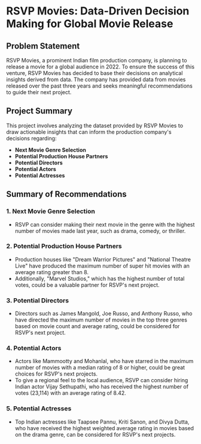 # RSVP Movies: Data-Driven Decision Making for Global Movie Release

## Problem Statement

RSVP Movies, a prominent Indian film production company, is planning to release a movie for a global audience in 2022. To ensure the success of this venture, RSVP Movies has decided to base their decisions on analytical insights derived from data. The company has provided data from movies released over the past three years and seeks meaningful recommendations to guide their next project.

## Project Summary

This project involves analyzing the dataset provided by RSVP Movies to draw actionable insights that can inform the production company's decisions regarding:

- **Next Movie Genre Selection**
- **Potential Production House Partners**
- **Potential Directors**
- **Potential Actors**
- **Potential Actresses**

## Summary of Recommendations

### 1. Next Movie Genre Selection
- RSVP can consider making their next movie in the genre with the highest number of movies made last year, such as drama, comedy, or thriller.

### 2. Potential Production House Partners
- Production houses like "Dream Warrior Pictures" and "National Theatre Live" have produced the maximum number of super hit movies with an average rating greater than 8.
- Additionally, "Marvel Studios," which has the highest number of total votes, could be a valuable partner for RSVP's next project.

### 3. Potential Directors
- Directors such as James Mangold, Joe Russo, and Anthony Russo, who have directed the maximum number of movies in the top three genres based on movie count and average rating, could be considered for RSVP's next project.

### 4. Potential Actors
- Actors like Mammootty and Mohanlal, who have starred in the maximum number of movies with a median rating of 8 or higher, could be great choices for RSVP's next projects.
- To give a regional feel to the local audience, RSVP can consider hiring Indian actor Vijay Sethupathi, who has received the highest number of votes (23,114) with an average rating of 8.42.

### 5. Potential Actresses
- Top Indian actresses like Taapsee Pannu, Kriti Sanon, and Divya Dutta, who have received the highest weighted average rating in movies based on the drama genre, can be considered for RSVP's next projects.


